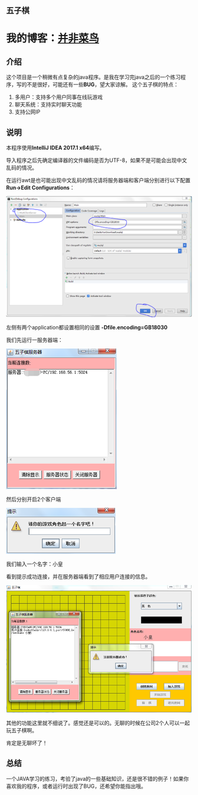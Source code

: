 五子棋
----

我的博客：[并非菜鸟](https://songyaxu.github.io)
=====
## 介绍
这个项目是一个稍微有点复杂的java程序。是我在学习完java之后的一个练习程序，写的不是很好，可能还有一些**BUG**，望大家谅解。
这个五子棋的特点：

1. 多用户：支持多个用户同事在线玩游戏
2. 聊天系统：支持实时聊天功能
3. 支持公网IP

## 说明
本程序使用**IntelliJ IDEA 2017.1 x64**编写。

导入程序之后先确定编译器的文件编码是否为UTF-8，如果不是可能会出现中文乱码的情况。

在运行awt是也可能出现中文乱码的情况请将服务器端和客户端分别进行以下配置**Run->Edit Configurations**：

![aa](img/1.png)

左侧有两个application都设置相同的设置
**-Dfile.encoding=GB18030**

我们先运行一服务器端：

![aa2](img/2.PNG)

然后分别开启2个客户端

![](img/3.png)

我们输入一个名字：小皇

看到提示成功连接，并在服务器端看到了相应用户连接的信息。

![](img/4.png)

其他的功能这里就不细说了。感觉还是可以的。无聊的时候在公司2个人可以一起玩五子棋啊。

肯定是无聊坏了！

## 总结

一个JAVA学习的练习，考验了java的一些基础知识，还是很不错的例子！如果你喜欢我的程序，或者运行时出现了BUG，还希望你能指出哦。